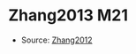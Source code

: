 <a name="material" />

# Zhang2013 M21
<script type="application/ld+json">
  {
    "@context": "https://schema.org/",
    "@type": "ChemicalSubstance",
    "http://purl.org/dc/terms/conformsTo":
      {
        "@type": "CreativeWork",
        "@id": "https://bioschemas.org/profiles/ChemicalSubstance/0.4-RELEASE/"
      },
    "@id": "https://egonw.github.io/nanowiki/nanowiki326.html#material",
    "name": "Zhang2013 M21",
    "sameAs": "http://127.0.0.1/mediawiki/index.php/Special:URIResolver/Zhang2013_M21"
  }
</script>


* Source: [Zhang2012](http://127.0.0.1/mediawiki/index.php/Special:URIResolver/Zhang2012)
